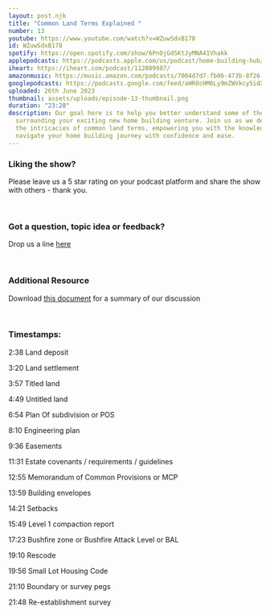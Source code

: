 ```yaml
---
layout: post.njk
title: "Common Land Terms Explained "
number: 13
youtube: https://www.youtube.com/watch?v=WZuwSdxB178
id: WZuwSdxB178
spotify: https://open.spotify.com/show/6PnOjGdSKtJyMNA41Vhakk
applepodcasts: https://podcasts.apple.com/us/podcast/home-building-hub/id1681936589
iheart: https://iheart.com/podcast/112809987/
amazonmusic: https://music.amazon.com/podcasts/7004d7d7-fb06-473b-8f26-8ce9992cac11
googlepodcasts: https://podcasts.google.com/feed/aHR0cHM6Ly9mZWVkcy5idXp6c3Byb3V0LmNvbS8yMTM5MTU1LnJzcw==
uploaded: 26th June 2023
thumbnail: assets/uploads/episode-13-thumbnail.png
duration: "23:28"
description: Our goal here is to help you better understand some of the language
  surrounding your exciting new home building venture. Join us as we delve into
  the intricacies of common land terms, empowering you with the knowledge to
  navigate your home building journey with confidence and ease.
---
```

### Liking the show?

Please leave us a 5 star rating on your podcast platform and share the show with others - thank you.

<br>

### Got a question, topic idea or feedback?

Drop us a line <a href="/contact" id="contact-us" target="_blank">here</a>

<br>

### Additional Resource

Download <a href="/assets/uploads/ep13-common-land-terms.pdf" id="contact-us" target="_blank">this document</a> for a summary of our discussion

<br>

### Timestamps:

2:38 Land deposit 

3:20 Land settlement

3:57 Titled land

4:49 Untitled land

6:54 Plan Of subdivision or POS

8:10 Engineering plan

9:36 Easements

11:31 Estate covenants / requirements / guidelines

12:55 Memorandum of Common Provisions or MCP

13:59 Building envelopes

14:21 Setbacks

15:49 Level 1 compaction report

17:23 Bushfire zone or Bushfire Attack Level or BAL

19:10 Rescode

19:56 Small Lot Housing Code

21:10 Boundary or survey pegs

21:48 Re-establishment survey